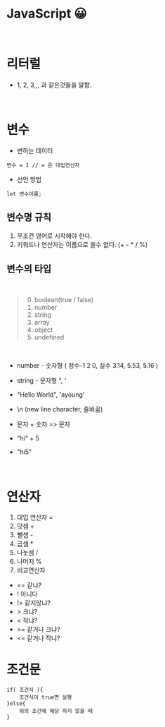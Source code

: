 JavaScript 😀
==

<br>

 리터럴
==

- 1, 2, 3,,, 과 같은것들을 말함.

<br>

 변수 
==

- 변하는 데이터

```
변수 = 1 // = 은 대입연산자
```

- 선언 방법 
```
let 변수이름;
```

변수명 규칙
--
1. 무조건 영어로 시작해야 한다.
2. 키워드나 연산자는 이름으로 쓸수 없다. (+ - * / %)

변수의 타입
--
<br>

>0. boolean(true / false)
>1. number
>2. string
>3. array
>4. object
>5. undefined

<br>


- number - 숫자형 ( 정수-1 2 0, 실수 3.14, 5.53, 5.16 )
- string - 문자형 ", '
- "Hello World", 'ayoung'
- \n (new line character, 줄바꿈)



 - 문자 + 숫자 => 문자
 - "hi" + 5
 - "hi5"

<br>

 연산자
 ==

1. 대입 연산자 =
2. 덧셈 +
3. 뺄셈 -
4. 곱셈 *
5. 나눗셈 /
6. 나머지 %
7. 비교연산자 
- == 같냐?
- ! 아니다
- != 같지않냐?
- *>* 크냐?
- < 작냐?
- *>*= 같거나 크냐?
- <= 같거나 작냐?

조건문
==
```
if( 조건식 ){
    조건식이 true면 실행
}else{
    위의 조건에 해당 하지 않을 때
}
```
